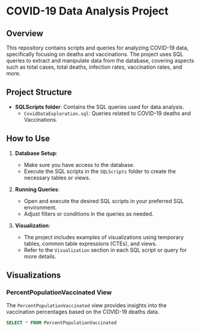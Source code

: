 # COVID-19 Data Analysis Project

## Overview

This repository contains scripts and queries for analyzing COVID-19 data, specifically focusing on deaths and vaccinations. The project uses SQL queries to extract and manipulate data from the database, covering aspects such as total cases, total deaths, infection rates, vaccination rates, and more.

## Project Structure

- **SQLScripts folder**: Contains the SQL queries used for data analysis.
  - `CovidDataExploration.sql`: Queries related to COVID-19 deaths and Vaccinations.


## How to Use

1. **Database Setup**:
   - Make sure you have access to the database.
   - Execute the SQL scripts in the `SQLScripts` folder to create the necessary tables or views.

2. **Running Queries**:
   - Open and execute the desired SQL scripts in your preferred SQL environment.
   - Adjust filters or conditions in the queries as needed.

3. **Visualization**:
   - The project includes examples of visualizations using temporary tables, common table expressions (CTEs), and views.
   - Refer to the `Visualization` section in each SQL script or query for more details.

## Visualizations

### PercentPopulationVaccinated View

The `PercentPopulationVaccinated` view provides insights into the vaccination percentages based on the COVID-19 deaths data.

```sql
SELECT * FROM PercentPopulationVaccinated
